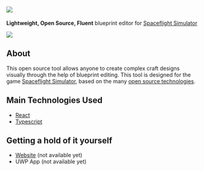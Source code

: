 # ![](https://i.imgur.com/1CQqq9m.png)

**Lightweight, Open Source, Fluent** blueprint editor for [Spaceflight Simulator](https://play.google.com/store/apps/details?id=com.StefMorojna.SpaceflightSimulator)

![](https://i.imgur.com/nWJzRLA.png)

## About

This open source tool allows anyone to create complex craft designs visually through the help of blueprint editing. This tool is designed for the game [Spaceflight Simulator](https://play.google.com/store/apps/details?id=com.StefMorojna.SpaceflightSimulator), based on the many [open source technologies](#main-technologies-used).

## Main Technologies Used

- [React](https://reactjs.org/)
- [Typescript](https://www.typescriptlang.org/)

## Getting a hold of it yourself

- [Website](http://coolabhi1290.github.io/Stellar-Editor) (not available yet)
- UWP App (not available yet)
